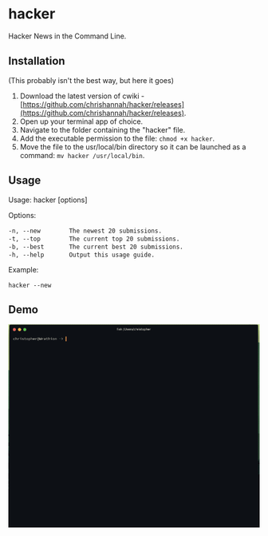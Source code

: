 # hacker
Hacker News in the Command Line.

## Installation
(This probably isn't the best way, but here it goes)

1. Download the latest version of cwiki - [https://github.com/chrishannah/hacker/releases](https://github.com/chrishannah/hacker/releases).
2. Open up your terminal app of choice.
3. Navigate to the folder containing the "hacker" file.
4. Add the executable permission to the file: `chmod +x hacker`.
5. Move the file to the usr/local/bin directory so it can be launched as a command: `mv hacker /usr/local/bin`.

## Usage
Usage: hacker [options]

Options:

    -n, --new        The newest 20 submissions.
    -t, --top        The current top 20 submissions.
    -b, --best       The current best 20 submissions.
    -h, --help       Output this usage guide.

Example:

    hacker --new

## Demo

![Demo](https://github.com/chrishannah/hacker/blob/master/2017-03-27%2011_46_13.gif?raw=true)


